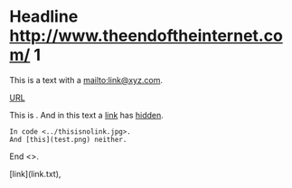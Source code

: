 # Headline <http://www.theendoftheinternet.com/> 1

This is a text with a <mailto:link@xyz.com>.

[URL](../test.html)

This is <no link>.
And in this text a [link](ftp://link) has [hidden](hidden.txt).

	In code <../thisisnolink.jpg>.
	And [this](test.png) neither.

End <>.

<!-- <thisisnolink -->
<!--
comment --> [link](link.txt), <link2.txt>  <!-- comment
-->